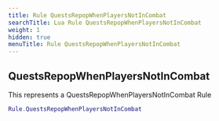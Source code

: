 ```yaml
---
title: Rule QuestsRepopWhenPlayersNotInCombat
searchTitle: Lua Rule QuestsRepopWhenPlayersNotInCombat
weight: 1
hidden: true
menuTitle: Rule QuestsRepopWhenPlayersNotInCombat
---
```

## QuestsRepopWhenPlayersNotInCombat

This represents a QuestsRepopWhenPlayersNotInCombat Rule
```lua
Rule.QuestsRepopWhenPlayersNotInCombat
```